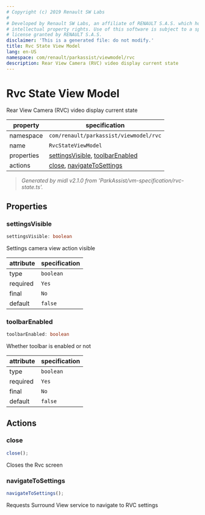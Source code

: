 ```yaml
---
# Copyright (c) 2019 Renault SW Labs
#
# Developed by Renault SW Labs, an affiliate of RENAULT S.A.S. which holds all
# intellectual property rights. Use of this software is subject to a specific
# license granted by RENAULT S.A.S.
disclaimer: 'This is a generated file: do not modify.'
title: Rvc State View Model
lang: en-US
namespace: com/renault/parkassist/viewmodel/rvc
description: Rear View Camera (RVC) video display current state
---
```


# Rvc State View Model

Rear View Camera (RVC) video display current state

|property  |specification                                                                   |
|----------|--------------------------------------------------------------------------------|
|namespace |`com/renault/parkassist/viewmodel/rvc`                                          |
|name      |`RvcStateViewModel`                                                             |
|properties|[settingsVisible](#prop_settingsVisible), [toolbarEnabled](#prop_toolbarEnabled)|
|actions   |[close](#action_close), [navigateToSettings](#action_navigateToSettings)        |

> *Generated by midl v2.1.0 from 'ParkAssist/vm-specification/rvc-state.ts'.*

<a id="title_Properties"></a>

## Properties

<a id="prop_settingsVisible"></a>

### settingsVisible

```ts
settingsVisible: boolean
```

Settings camera view action visible

|attribute|specification|
|---------|-------------|
|type     |`boolean`    |
|required |`Yes`        |
|final    |`No`         |
|default  |`false`      |

<a id="prop_toolbarEnabled"></a>

### toolbarEnabled

```ts
toolbarEnabled: boolean
```

Whether toolbar is enabled or not

|attribute|specification|
|---------|-------------|
|type     |`boolean`    |
|required |`Yes`        |
|final    |`No`         |
|default  |`false`      |

<a id="title_Actions"></a>

## Actions

<a id="action_close"></a>

### close

```ts
close();
```

Closes the Rvc screen

<a id="action_navigateToSettings"></a>

### navigateToSettings

```ts
navigateToSettings();
```

Requests Surround View service to navigate to RVC settings

